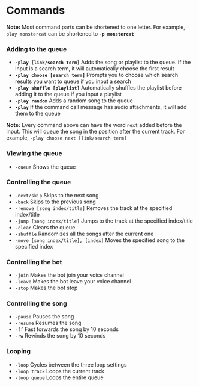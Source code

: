 # Commands

**Note:** Most command parts can be shortened to one letter. For example, ```-play monstercat``` can be shortened to **`-p monstercat`**

### Adding to the queue

* **`-play [link/search term]`** Adds the song or playlist to the queue. If the input is a search term, it will automatically choose the first result
* **`-play choose [search term]`** Prompts you to choose which search results you want to queue if you input a search
* **`-play shuffle [playlist]`** Automatically shuffles the playlist before adding it to the queue if you input a playlist
* **`-play random`** Adds a random song to the queue
* **`-play`** If the command call message has audio attachments, it will add them to the queue

**Note:** Every command above can have the word `next` added before the input. This will queue the song in the position after the current track. For example, `-play choose next [link/search term]`

### Viewing the queue

* `-queue` Shows the queue

### Controlling the queue

* `-next/skip` Skips to the next song
* `-back` Skips to the previous song
* `-remove [song index/title]` Removes the track at the specified index/title
* `-jump [song index/title]` Jumps to the track at the specified index/title
* `-clear` Clears the queue
* `-shuffle` Randomizes all the songs after the current one
* `-move [song index/title], [index]` Moves the specified song to the specified index

### Controlling the bot

* `-join` Makes the bot join your voice channel
* `-leave` Makes the bot leave your voice channel
* `-stop` Makes the bot stop

### Controlling the song

* `-pause` Pauses the song
* `-resume` Resumes the song
* `-ff` Fast forwards the song by 10 seconds
* `-rw` Rewinds the song by 10 seconds

### Looping

* `-loop` Cycles between the three loop settings
* `-loop track` Loops the current track
* `-loop queue` Loops the entire queue
